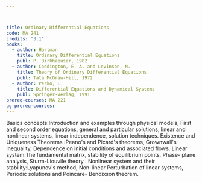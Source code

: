 ```yaml
---



title: Ordinary Differential Equations
code: MA 241
credits: "3:1"
books:
  - author: Hartman
    title: Ordinary Differential Equations
    publ: P. Birkhaeuser, 1982
  - author: Coddington, E. A. and Levinson, N.
    title: Theory of Ordinary Differential Equations
    publ: Tata McGraw-Hill, 1972
  - author: Perko, L.
    title: Differential Equations and Dynamical Systems
    publ: Springer-Verlag, 1991
prereq-courses: MA 221
ug-prereq-courses: 
---
```




Basics concepts:Introduction and examples through physical models, First and
second order equations, general and particular solutions, linear and nonlinear
systems, linear independence, solution techniques.
Existence and Uniqueness Theorems :Peano's and Picard's theorems, Grownwall's
inequality, Dependence on initial conditions and associated flows.
Linear system:The fundamental matrix, stability of equilibrium points, Phase-
plane analysis, Sturm-Liouvile theory .
Nonlinear system and their stability:Lyapunov's method, Non-linear Perturbation
of linear systems, Periodic solutions and Poincare- Bendixson theorem.
